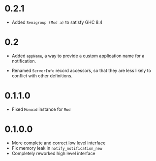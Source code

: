 0.2.1
=====

  * Added `Semigroup (Mod a)` to satisfy GHC 8.4

0.2
===

  * Added `appName`, a way to provide a custom application name for a notification.

  * Renamed `ServerInfo` record accessors, so that they are less likely to conflict with other definitions.

0.1.1.0
=======

  * Fixed `Monoid` instance for `Mod`

0.1.0.0
=======

  * More complete and correct low level interface
  * Fix memory leak in `notify_notification_new`
  * Completely reworked high level interface
